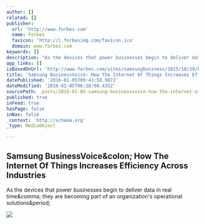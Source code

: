 ```yaml
---
author: []
related: []
publisher:
  url: 'http://www.forbes.com'
  name: Forbes
  favicon: 'http://i.forbesimg.com/favicon.ico'
  domain: www.forbes.com
keywords: []
description: "As the devices that power businesses begin to deliver data in real time, they are becoming part of an organization's operational solutions."
app_links: []
isBasedOnUrl: 'http://www.forbes.com/sites/samsungbusiness/2015/10/29/how-the-internet-of-things-increases-efficiency-across-industries/?utm_campaign=ForbesTech&utm_source=TWITTER&utm_medium=social&linkId=20075701'
title: 'Samsung BusinessVoice: How The Internet Of Things Increases Efficiency Across Industries'
datePublished: '2016-01-05T09:43:50.907Z'
dateModified: '2016-01-05T06:28:00.435Z'
sourcePath: _posts/2016-01-05-samsung-businessvoice-how-the-internet-of-things-increases.md
published: true
inFeed: true
hasPage: false
inNav: false
_context: 'http://schema.org'
_type: MediaObject

---
```

<article style=""><h1>Samsung BusinessVoice&amp;colon; How The Internet Of Things Increases Efficiency Across Industries</h1><p>As the devices that power businesses begin to deliver data in real time&amp;comma; they are becoming part of an organization's operational solutions&amp;period;</p><img src="http://blogs-images.forbes.com/samsungbusiness/files/2015/10/Samsung_Chart_Mini_Blog_2_Internet_of_Things_Final_to_Production-1-946x1940.jpg" /></article>